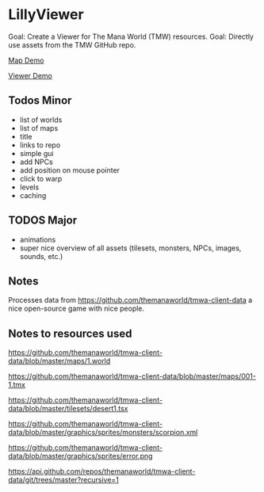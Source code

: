 # LillyViewer

Goal: Create a Viewer for The Mana World (TMW) resources.
Goal: Directly use assets from the TMW GitHub repo.

[Map Demo](https://64kilobit.github.io/LillyViewer/#scale=0.5&mapcount=10&coll=0&text=1&objects=1&box=1&objectSize=10&mapInfo=1&mapFrames=1&objectMarkers=0)

[Viewer Demo](https://64kilobit.github.io/LillyViewer/viewer.html)


## Todos Minor
- list of worlds
- list of maps
- title
- links to repo
- simple gui
- add NPCs
- add position on mouse pointer
- click to warp
- levels
- caching

## TODOS Major
- animations
- super nice overview of all assets (tilesets, monsters, NPCs, images, sounds, etc.)

## Notes
Processes data from https://github.com/themanaworld/tmwa-client-data a nice open-source game with nice people.

## Notes to resources used
https://github.com/themanaworld/tmwa-client-data/blob/master/maps/1.world

https://github.com/themanaworld/tmwa-client-data/blob/master/maps/001-1.tmx

https://github.com/themanaworld/tmwa-client-data/blob/master/tilesets/desert1.tsx

https://github.com/themanaworld/tmwa-client-data/blob/master/graphics/sprites/monsters/scorpion.xml

https://github.com/themanaworld/tmwa-client-data/blob/master/graphics/sprites/error.png

https://api.github.com/repos/themanaworld/tmwa-client-data/git/trees/master?recursive=1

